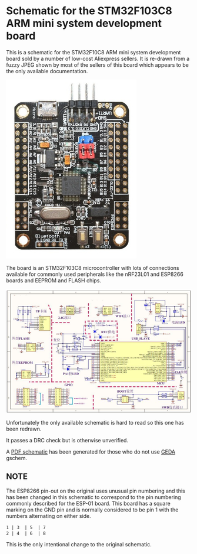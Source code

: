 # Schematic for the STM32F103C8 ARM mini system development board

This is a schematic for the STM32F10C8 ARM mini system development board sold by
a number of low-cost Aliexpress sellers. It is re-drawn from a fuzzy JPEG shown by
most of the sellers of this board which appears to be the only available documentation.

![Board Photo](board-photo.jpg)

The board is an STM32F103C8 microcontroller with lots of connections available for commonly
used peripherals like the nRF23L01 and ESP8266 boards and EEPROM and FLASH chips.

![Board Schematic](board-schematic-original.jpg)

Unfortunately the only available schematic is hard to read so this one has been redrawn.

It passes a DRC check but is otherwise unverified.

A [PDF schematic](stm32_dev_board.pdf) has been generated for those who do not use [GEDA](http://www.geda-project.org/) gschem.

## NOTE

The ESP8266 pin-out on the original uses unusual pin numbering and this has been changed in this
schematic to correspond to the pin numbering commonly described for the ESP-01 board. This board has
a square marking on the GND pin and is normally considered to be pin 1 with the numbers alternating
on either side.

    1 | 3  | 5  | 7
    2 | 4  | 6  | 8

This is the only intentional change to the original schematic.

